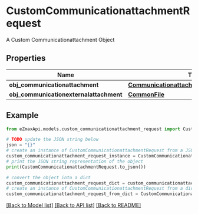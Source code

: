 # CustomCommunicationattachmentRequest

A Custom Communicationattachment Object

## Properties

Name | Type | Description | Notes
------------ | ------------- | ------------- | -------------
**obj_communicationattachment** | [**CommunicationattachmentRequestCompound**](CommunicationattachmentRequestCompound.md) |  | [optional] 
**obj_communicationexternalattachment** | [**CommonFile**](CommonFile.md) |  | [optional] 

## Example

```python
from eZmaxApi.models.custom_communicationattachment_request import CustomCommunicationattachmentRequest

# TODO update the JSON string below
json = "{}"
# create an instance of CustomCommunicationattachmentRequest from a JSON string
custom_communicationattachment_request_instance = CustomCommunicationattachmentRequest.from_json(json)
# print the JSON string representation of the object
print(CustomCommunicationattachmentRequest.to_json())

# convert the object into a dict
custom_communicationattachment_request_dict = custom_communicationattachment_request_instance.to_dict()
# create an instance of CustomCommunicationattachmentRequest from a dict
custom_communicationattachment_request_from_dict = CustomCommunicationattachmentRequest.from_dict(custom_communicationattachment_request_dict)
```
[[Back to Model list]](../README.md#documentation-for-models) [[Back to API list]](../README.md#documentation-for-api-endpoints) [[Back to README]](../README.md)


